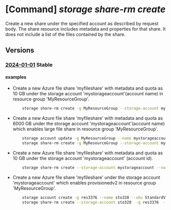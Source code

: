 # [Command] _storage share-rm create_

Create a new share under the specified account as described by request body. The share resource includes metadata and properties for that share. It does not include a list of the files contained by the share. 

## Versions

### [2024-01-01](/Resources/mgmt-plane/L3N1YnNjcmlwdGlvbnMve30vcmVzb3VyY2Vncm91cHMve30vcHJvdmlkZXJzL21pY3Jvc29mdC5zdG9yYWdlL3N0b3JhZ2VhY2NvdW50cy97fS9maWxlc2VydmljZXMvZGVmYXVsdC9zaGFyZXMve30=/2024-01-01.xml) **Stable**

<!-- mgmt-plane /subscriptions/{}/resourcegroups/{}/providers/microsoft.storage/storageaccounts/{}/fileservices/default/shares/{} 2024-01-01 -->

#### examples

- Create a new Azure file share 'myfileshare' with metadata and quota as 10 GB under the storage     account 'mystorageaccount'(account name) in resource group 'MyResourceGroup'.
    ```bash
        storage share-rm create -g MyResourceGroup --storage-account mystorageaccount --name myfileshare --quota 10 --metadata key1=value1 key2=value2
    ```

- Create a new Azure file share 'myfileshare' with metadata and quota as 6000 GB under the storage account 'mystorageaccount'(account name) which enables large file share in resource group 'MyResourceGroup'.
    ```bash
        storage account update -g MyResourceGroup --name mystorageaccount --enable-large-file-share
        storage share-rm create -g MyResourceGroup --storage-account mystorageaccount --name myfileshare --quota 6000 --metadata key1=value1 key2=value2
    ```

- Create a new Azure file share 'myfileshare' with metadata and quota as 10 GB under the storage account 'mystorageaccount' (account id).
    ```bash
        storage share-rm create --storage-account mystorageaccount --name myfileshare --quota 10 --metadata key1=value1 key2=value2
    ```

- Create a new Azure file share 'myfileshare' under the storage account 'mystorageaccount' which enables provisionedv2 in resource group 'MyResourceGroup'.
    ```bash
        storage account create -g res3376 --name sto328 --sku StandardV2_LRS --kind FileStorage
        storage share-rm create --storage-account sto328  -g res3376  -n share1 --provisioned-bandwidth-mibps 60 --provisioned-iops 500
    ```
